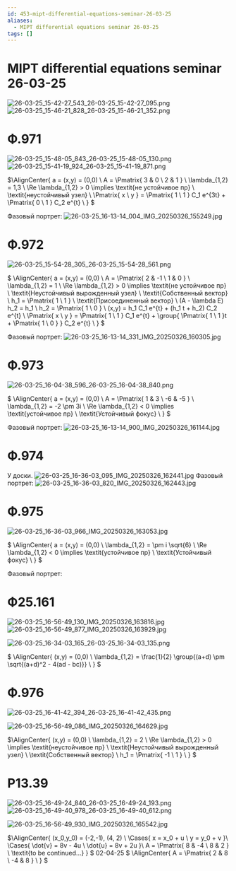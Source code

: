 ```yaml
---
id: 453-mipt-differential-equations-seminar-26-03-25
aliases:
  - MIPT differential equations seminar 26-03-25
tags: []
---
```


# MIPT differential equations seminar 26-03-25

![26-03-25_15-42-27_543_26-03-25_15-42-27_095.png](assets/imgs/26-03-25_15-42-27_543_26-03-25_15-42-27_095.png)
![26-03-25_15-46-21_828_26-03-25_15-46-21_352.png](assets/imgs/26-03-25_15-46-21_828_26-03-25_15-46-21_352.png)

# Ф.971

![26-03-25_15-48-05_843_26-03-25_15-48-05_130.png](assets/imgs/26-03-25_15-48-05_843_26-03-25_15-48-05_130.png)
![26-03-25_15-41-19_924_26-03-25_15-41-19_871.png](assets/imgs/26-03-25_15-41-19_924_26-03-25_15-41-19_871.png)

$\AlignCenter{
a = (x,y) = (0,0) \\
A = \Pmatrix{
3 & 0 \\
2 & 1
} \\
\lambda_{1,2} = 1,3 \\
\Re \lambda_{1,2} > 0 \implies \textit{не устойчивое пр} \\
\textit{неустойчивый узел} \\
\Pmatrix{
x \\ y
} = \Pmatrix{
1 \\ 1
} C_1 e^{3t} + \Pmatrix{
0 \\ 1
} C_2 e^{t} \\
}
$

Фазовый портрет:
![26-03-25_16-13-14_004_IMG_20250326_155249.jpg](assets/imgs/26-03-25_16-13-14_004_IMG_20250326_155249.jpg)

# Ф.972

![26-03-25_15-54-28_305_26-03-25_15-54-28_561.png](assets/imgs/26-03-25_15-54-28_305_26-03-25_15-54-28_561.png)

$
\AlignCenter{
a = (x,y) = (0,0) \\
A = \Pmatrix{
2 & -1 \\
1 & 0
} \\
\lambda_{1,2} = 1 \\
\Re \lambda_{1,2} > 0 \implies \textit{не устойчивое пр} \\
\textit{Неустойчивый вырожденный узел} \\
\textit{Собственный вектор} \\
h_1 = \Pmatrix{
1 \\ 1
} \\
\textit{Присоединенный вектор} \\
(A - \lambda E) h_2 = h_1 \\
h_2 = \Pmatrix{
1 \\ 0
} \\
(x,y) = h_1 C_1 e^{t} + (h_1 t + h_2) C_2 e^{t} \\
\Pmatrix{
x \\ y
} = \Pmatrix{
1 \\ 1
} C_1 e^{t} +
\group{
\Pmatrix{
1 \\ 1
}t +
\Pmatrix{
1 \\ 0
}
} C_2 e^{t} \\
}
$

Фазовый портрет:
![26-03-25_16-13-14_331_IMG_20250326_160305.jpg](assets/imgs/26-03-25_16-13-14_331_IMG_20250326_160305.jpg)

# Ф.973

![26-03-25_16-04-38_596_26-03-25_16-04-38_840.png](assets/imgs/26-03-25_16-04-38_596_26-03-25_16-04-38_840.png)

$
\AlignCenter{
a = (x,y) = (0,0) \\
A = \Pmatrix{
1 & 3 \\
-6 & -5
} \\
\lambda_{1,2} = -2 \pm 3i \\
\Re \lambda_{1,2} < 0 \implies \textit{устойчивое пр} \\
\textit{Устойчивый фокус} \\
}
$

Фазовый портрет:
![26-03-25_16-13-14_900_IMG_20250326_161144.jpg](assets/imgs/26-03-25_16-13-14_900_IMG_20250326_161144.jpg)

# Ф.974

У доски.
![26-03-25_16-36-03_095_IMG_20250326_162441.jpg](assets/imgs/26-03-25_16-36-03_095_IMG_20250326_162441.jpg)
Фазовый портрет:
![26-03-25_16-36-03_820_IMG_20250326_162443.jpg](assets/imgs/26-03-25_16-36-03_820_IMG_20250326_162443.jpg)

# Ф.975

![26-03-25_16-36-03_966_IMG_20250326_163053.jpg](assets/imgs/26-03-25_16-36-03_966_IMG_20250326_163053.jpg)

$
\AlignCenter{
a = (x,y) = (0,0) \\
\lambda_{1,2} = \pm i \sqrt{6} \\
\Re \lambda_{1,2} < 0 \implies \textit{устойчивое пр} \\
\textit{Устойчивый фокус} \\
}
$

Фазовый портрет:

# Ф25.161

![26-03-25_16-56-49_130_IMG_20250326_163816.jpg](assets/imgs/26-03-25_16-56-49_130_IMG_20250326_163816.jpg)
![26-03-25_16-56-49_877_IMG_20250326_163929.jpg](assets/imgs/26-03-25_16-56-49_877_IMG_20250326_163929.jpg)

![26-03-25_16-34-03_165_26-03-25_16-34-03_135.png](assets/imgs/26-03-25_16-34-03_165_26-03-25_16-34-03_135.png)

$
\AlignCenter{
(x,y) = (0,0) \\
\lambda_{1,2} = \frac{1}{2} \group{(a+d) \pm \sqrt{(a+d)^2 - 4(ad - bc)}} \\
}
$

# Ф.976

![26-03-25_16-41-42_394_26-03-25_16-41-42_435.png](assets/imgs/26-03-25_16-41-42_394_26-03-25_16-41-42_435.png)

![26-03-25_16-56-49_086_IMG_20250326_164629.jpg](assets/imgs/26-03-25_16-56-49_086_IMG_20250326_164629.jpg)

$\AlignCenter{
(x,y) = (0,0) \\
\lambda_{1,2} = 2 \\
\Re \lambda_{1,2} > 0 \implies \textit{неустойчивое пр} \\
\textit{Неустойчивый вырожденный узел} \\
\textit{Собственный вектор} \\
h_1 = \Pmatrix{
-1 \\ 1
} \\
}
$

# Р13.39

![26-03-25_16-49-24_840_26-03-25_16-49-24_193.png](assets/imgs/26-03-25_16-49-24_840_26-03-25_16-49-24_193.png)
![26-03-25_16-49-40_978_26-03-25_16-49-40_612.png](assets/imgs/26-03-25_16-49-40_978_26-03-25_16-49-40_612.png)

![26-03-25_16-56-49_930_IMG_20250326_165542.jpg](assets/imgs/26-03-25_16-56-49_930_IMG_20250326_165542.jpg)

$\AlignCenter{
(x_0,y_0) = (-2,-1), (4, 2) \\
\Cases{
x = x_0 + u \\
y = y_0 + v
}\\
\Cases{
\dot{v} = 8v - 4u \\
\dot{u} = 8v + 2u
}\\
A = \Pmatrix{
8 & -4 \\
8 & 2
} \\
\textit{to be continued...}
}
$
02-04-25
$
\AlignCenter{
A = \Pmatrix{
2 & 8 \\
-4 & 8
} \\
}
$
